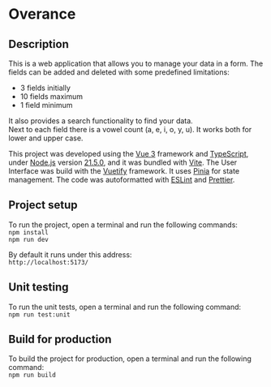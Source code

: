 # Overance

## Description

This is a web application that allows you to manage your data in a form. The fields can be added and deleted with some predefined limitations:

- 3 fields initially
- 10 fields maximum
- 1 field minimum

It also provides a search functionality to find your data.\
Next to each field there is a vowel count (a, e, i, o, y, u). It works both for lower and upper case.

This project was developed using the [Vue 3](https://vuejs.org/) framework and [TypeScript](https://www.typescriptlang.org/), under [Node.js](https://nodejs.org/en/) version [21.5.0](https://nodejs.org/en/blog/release/v21.5.0), and it was bundled with [Vite](https://vitejs.dev/). The User Interface was build with the [Vuetify](https://vuetifyjs.com/) framework. It uses [Pinia](https://pinia.vuejs.org/) for state management. The code was autoformatted with [ESLint](https://eslint.org/) and [Prettier](https://prettier.io/).

## Project setup

To run the project, open a terminal and run the following commands:\
`npm install`\
`npm run dev`

By default it runs under this address:\
`http://localhost:5173/`

## Unit testing

To run the unit tests, open a terminal and run the following command:\
`npm run test:unit`

## Build for production

To build the project for production, open a terminal and run the following command:\
`npm run build`
